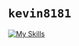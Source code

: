 # `kevin8181`

[![My Skills](https://skillicons.dev/icons?i=js,ts,html,css,nodejs,astro,react,tailwind,vite,cloudflare,vercel,postgres,discord,discordjs,docker,pnpm,vscodium,githubactions,linux,md)](https://skillicons.dev)
